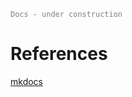 <code style="color : grey">Docs - under construction </code>
# References 
[mkdocs](https://github.com/burrsutter/spring-boot-stssc-template/blob/main/skeleton/mkdocs.yaml)
